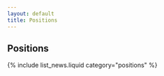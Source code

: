 ```yaml
---
layout: default
title: Positions
---
```

## Positions

{% include list_news.liquid category="positions" %}
